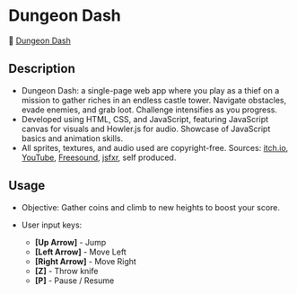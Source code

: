 # Dungeon Dash

🔗 <a href="https://klupka.github.io/DungeonDash/">Dungeon Dash</a>

## Description

-   Dungeon Dash: a single-page web app where you play as a thief on a mission to gather riches in an endless castle tower. Navigate obstacles, evade enemies, and grab loot. Challenge intensifies as you progress.
-   Developed using HTML, CSS, and JavaScript, featuring JavaScript canvas for visuals and Howler.js for audio. Showcase of JavaScript basics and animation skills.
-   All sprites, textures, and audio used are copyright-free. Sources: <a href="https://itch.io/game-assets">itch.io</a>, <a href="https://www.youtube.com">YouTube</a>, <a href="https://freesound.org">Freesound</a>, <a href="https://sfxr.me">jsfxr</a>, self produced.

## Usage

-   Objective: Gather coins and climb to new heights to boost your score.

-   User input keys:
    -   **[Up Arrow]** - Jump
    -   **[Left Arrow]** - Move Left
    -   **[Right Arrow]** - Move Right
    -   **[Z]** - Throw knife
    -   **[P]** - Pause / Resume
